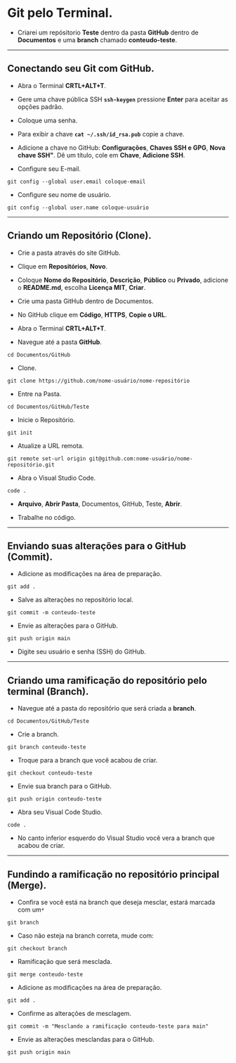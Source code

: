 # Git pelo Terminal.
* Criarei um repósitorio **Teste** dentro da pasta **GitHub** dentro de **Documentos** e uma **branch** chamado **conteudo-teste**.

---
## Conectando seu Git com GitHub.
* Abra o Terminal **CRTL+ALT+T**.

* Gere uma chave pública SSH **`ssh-keygen`** pressione **Enter** para aceitar as opções padrão.

* Coloque uma senha.

* Para exibir a chave **`cat ~/.ssh/id_rsa.pub`** copie a chave.

* Adicione a chave no GitHub: **Configurações**, **Chaves SSH e GPG**, **Nova chave SSH"**. Dê um título, cole em **Chave**, **Adicione SSH**.

* Configure seu E-mail.
  
`git config --global user.email coloque-email`

* Configure seu nome de usuário.
  
`git config --global user.name coloque-usuário`

---
## Criando um Repositório (Clone).
* Crie a pasta através do site GitHub.

* Clique em **Repositórios**, **Novo**.

* Coloque **Nome do Repositório**, **Descrição**, **Público** ou **Privado**, adicione o **README.md**, escolha **Licença MIT**, **Criar**.

* Crie uma pasta GitHub dentro de Documentos.

* No GitHub clique em **Código**, **HTTPS**, **Copie o URL**.

* Abra o Terminal **CRTL+ALT+T**.

* Navegue até a pasta **GitHub**.

`cd Documentos/GitHub`

* Clone.

`git clone https://github.com/nome-usuário/nome-repositório`

* Entre na Pasta.

`cd Documentos/GitHub/Teste`

* Inicie o Repositório.

 `git init`

* Atualize a URL remota.

`git remote set-url origin git@github.com:nome-usuário/nome-repositório.git`

* Abra o Visual Studio Code.
  
`code .`

* **Arquivo**, **Abrir Pasta**, Documentos, GitHub, Teste, **Abrir**.

* Trabalhe no código.

---
## Enviando suas alterações para o GitHub (Commit).
* Adicione as modificações na área de preparação.

`git add .`

* Salve as alterações no repositório local.

`git commit -m conteudo-teste`

* Envie as alterações para o GitHub.

`git push origin main`

* Digite seu usuário e senha (SSH) do GitHub.

---
## Criando uma ramificação do repositório pelo terminal (Branch).
* Navegue até a pasta do repositório que será criada a **branch**.

`cd Documentos/GitHub/Teste`

* Crie a branch.

`git branch conteudo-teste`

* Troque para a branch que você acabou de criar.

`git checkout conteudo-teste`

* Envie sua branch para o GitHub.

`git push origin conteudo-teste`

* Abra seu Visual Code Studio.

`code .`

* No canto inferior esquerdo do Visual Studio você vera a branch que acabou de criar.

---
## Fundindo a ramificação no repositório principal (Merge).
* Confira se você está na branch que deseja mesclar, estará marcada com um`*`
  
`git branch`

* Caso não esteja na branch correta, mude com:
   
`git checkout branch`

* Ramificação que será mesclada.
   
`git merge conteudo-teste`

* Adicione as modificações na área de preparação.
  
`git add .`

* Confirme as alterações de mesclagem.

`git commit -m "Mesclando a ramificação conteudo-teste para main"`

* Envie as alterações mesclandas para o GitHub.
  
`git push origin main`
